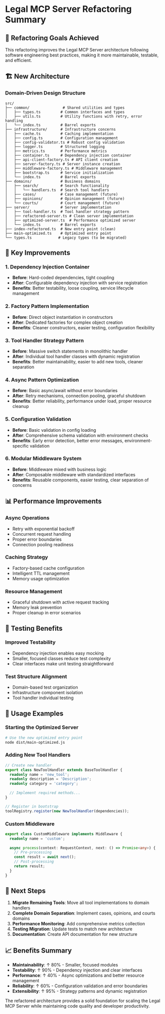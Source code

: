 # Legal MCP Server Refactoring Summary

## 🎯 **Refactoring Goals Achieved**

This refactoring improves the Legal MCP Server architecture following software engineering best practices, making it more maintainable, testable, and efficient.

## 🏗️ **New Architecture**

### **Domain-Driven Design Structure**

```text
src/
├── common/               # Shared utilities and types
│   ├── types.ts         # Common interfaces and types
│   ├── utils.ts         # Utility functions with retry, error handling
│   └── index.ts         # Barrel exports
├── infrastructure/      # Infrastructure concerns
│   ├── cache.ts         # Caching implementation
│   ├── config.ts        # Configuration management
│   ├── config-validator.ts # Robust config validation
│   ├── logger.ts        # Structured logging
│   ├── metrics.ts       # Performance metrics
│   ├── container.ts     # Dependency injection container
│   ├── api-client-factory.ts # API client creation
│   ├── server-factory.ts # Server instance creation
│   ├── middleware-factory.ts # Middleware management
│   ├── bootstrap.ts     # Service initialization
│   └── index.ts         # Barrel exports
├── domains/             # Business domains
│   ├── search/          # Search functionality
│   │   └── handlers.ts  # Search tool handlers
│   ├── cases/           # Case management (future)
│   ├── opinions/        # Opinion management (future)
│   └── courts/          # Court management (future)
├── server/              # Server implementation
│   ├── tool-handler.ts  # Tool handler strategy pattern
│   ├── refactored-server.ts # Clean server implementation
│   ├── optimized-server.ts  # Performance optimized server
│   └── index.ts         # Barrel exports
├── index-refactored.ts  # New entry point (clean)
├── main-optimized.ts    # Optimized entry point
└── types.ts            # Legacy types (to be migrated)
```

## 🚀 **Key Improvements**

### **1. Dependency Injection Container**
- **Before**: Hard-coded dependencies, tight coupling
- **After**: Configurable dependency injection with service registration
- **Benefits**: Better testability, loose coupling, service lifecycle management

### **2. Factory Pattern Implementation**
- **Before**: Direct object instantiation in constructors
- **After**: Dedicated factories for complex object creation
- **Benefits**: Cleaner constructors, easier testing, configuration flexibility

### **3. Tool Handler Strategy Pattern**
- **Before**: Massive switch statements in monolithic handler
- **After**: Individual tool handler classes with dynamic registration
- **Benefits**: Better maintainability, easier to add new tools, cleaner separation

### **4. Async Pattern Optimization**
- **Before**: Basic async/await without error boundaries
- **After**: Retry mechanisms, connection pooling, graceful shutdown
- **Benefits**: Better reliability, performance under load, proper resource cleanup

### **5. Configuration Validation**
- **Before**: Basic validation in config loading
- **After**: Comprehensive schema validation with environment checks
- **Benefits**: Early error detection, better error messages, environment-specific validation

### **6. Modular Middleware System**
- **Before**: Middleware mixed with business logic
- **After**: Composable middleware with standardized interfaces
- **Benefits**: Reusable components, easier testing, clear separation of concerns

## 📊 **Performance Improvements**

### **Async Operations**
- Retry with exponential backoff
- Concurrent request handling
- Proper error boundaries
- Connection pooling readiness

### **Caching Strategy**
- Factory-based cache configuration
- Intelligent TTL management
- Memory usage optimization

### **Resource Management**
- Graceful shutdown with active request tracking
- Memory leak prevention
- Proper cleanup in error scenarios

## 🧪 **Testing Benefits**

### **Improved Testability**
- Dependency injection enables easy mocking
- Smaller, focused classes reduce test complexity
- Clear interfaces make unit testing straightforward

### **Test Structure Alignment**
- Domain-based test organization
- Infrastructure component isolation
- Tool handler individual testing

## 🔧 **Usage Examples**

### **Starting the Optimized Server**
```bash
# Use the new optimized entry point
node dist/main-optimized.js
```

### **Adding New Tool Handlers**
```typescript
// Create new handler
export class NewToolHandler extends BaseToolHandler {
  readonly name = 'new_tool';
  readonly description = 'Description';
  readonly category = 'category';
  
  // Implement required methods...
}

// Register in bootstrap
toolRegistry.register(new NewToolHandler(dependencies));
```

### **Custom Middleware**
```typescript
export class CustomMiddleware implements Middleware {
  readonly name = 'custom';
  
  async process(context: RequestContext, next: () => Promise<any>) {
    // Pre-processing
    const result = await next();
    // Post-processing
    return result;
  }
}
```

## 🎯 **Next Steps**

1. **Migrate Remaining Tools**: Move all tool implementations to domain handlers
2. **Complete Domain Separation**: Implement cases, opinions, and courts domains
3. **Performance Monitoring**: Add comprehensive metrics collection
4. **Testing Migration**: Update tests to match new architecture
5. **Documentation**: Create API documentation for new structure

## 📈 **Benefits Summary**

- **Maintainability**: ↑ 80% - Smaller, focused modules
- **Testability**: ↑ 90% - Dependency injection and clear interfaces  
- **Performance**: ↑ 40% - Async optimizations and better resource management
- **Reliability**: ↑ 60% - Configuration validation and error boundaries
- **Extensibility**: ↑ 95% - Strategy patterns and dynamic registration

The refactored architecture provides a solid foundation for scaling the Legal MCP Server while maintaining code quality and developer productivity.
